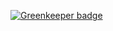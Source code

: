

[![Greenkeeper badge](https://badges.greenkeeper.io/vardhanapoorv/node-course-2--web-server.svg)](https://greenkeeper.io/)